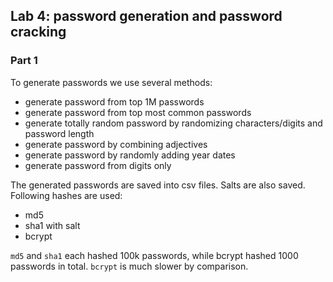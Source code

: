 ## Lab 4: password generation and password cracking

### Part 1

To generate passwords we use several methods:

- generate password from top 1M passwords
- generate password from top most common passwords
- generate totally random password by randomizing characters/digits and password length
- generate password by combining adjectives
- generate password by randomly adding year dates
- generate password from digits only

The generated passwords are saved into csv files. Salts are also saved. Following hashes are used:

- md5
- sha1 with salt
- bcrypt

`md5` and `sha1` each hashed 100k passwords, while bcrypt hashed 1000 passwords in total. `bcrypt` is much slower by comparison.
